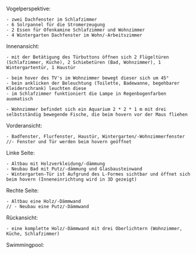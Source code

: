 Vogelperspektive:

    - zwei Dachfenster im Schlafzimmer
    - 6 Solrpannel für die Stromerzeugung
    - 2 Essen für Ofenkamine Schlafzimmer und Wohnzimmer
    - 4 Wintergarten Dachfenster im Wohn/-Arbeitszimmer

Innenansicht:

    - mit der Betätigung des Türbuttons öffnen sich 2 Flügeltüren (Schlafzimmer, Küche), 2 Schiebetüren (Bad, Wohnzimmer), 1 Wintergartentür, 1 Haustür 

    - beim hover des TV's im Wohnzimmer bewegt dieser sich um 45°
    - bein anklicken der Beleuchtung (Toilette, Badewanne, begehbarer Kleiderschrank) leuchten diese
    - im Schlafzimmer funktioniert die Lampe in Regenbogenfarben auomatisch

    - Wohnzimmer befindet sich ein Aquarium 2 * 2 * 1 m mit drei selbstständig bewegende Fische, die beim hovern vor der Maus fliehen

Vorderansicht:

    - Badfenster, Flurfenster, Haustür, Wintergarten/-Wohnzimmerfenster
    //- Fenster und Tür werden beim hovern geöffnet


Linke Seite:

    - Altbau mit Holzverkleidung/-dämmung
    - Neubau Bad mit Putz/-dämmung und Glasbausteinwand
    - Wintergarten-Tür ist Aufgrund des L-Formes sichtbar und öffnet sich beim hovern (Inneneinrichtung wird in 3D gezeigt)

Rechte Seite:
    
    - Altbau eine Holz/-Dämmwand
    // - Neubau eine Putz/-Dämmwand 

Rückansicht:
    
    - eine komplette Holz/-Dämmwand mit drei Oberlichtern (Wohnzimmer, Küche, Schlafzimmer)

Swimmingpool:
